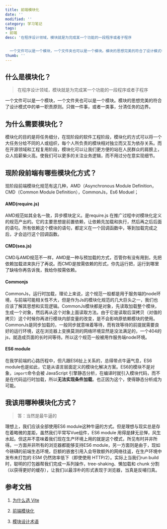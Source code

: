 ```yaml
---
title: 前端模块化
date: ''
modified: ''
category: 学习笔记
tags:
- 前端
desc: '在程序设计领域，模块就是为完成某一个功能的一段程序或者子程序


  一个文件可以是一个模块，一个文件夹也可以是一个模块。模块的思想完美的符合了设计模式中的单一职责原则。只做一件事，或者一类事，分清任务的边界。'
thumb: ''
---
```


## 什么是模块化？

> 在程序设计领域，模块就是为完成某一个功能的一段程序或者子程序

一个文件可以是一个模块，一个文件夹也可以是一个模块。模块的思想完美的符合了设计模式中的单一职责原则。只做一件事，或者一类事，分清任务的边界。

## 为什么需要模块化？

模块化的目的是将任务细分，在现阶段的软件工程阶段，模块化的方式可以将一个大任务分给不同的人或组织，每个人所负责的模块相对独立而又互为依存关系。而在开源领域和工程复用阶段，模块化可以让我们更方便的站在人民群众的肩膀上，众人拾薪柴火高。使我们可以更多的关注业务逻辑，而不用过分在意实现细节。

## 现阶段前端有哪些模块化方式？

现阶段前端模块化规范有这几种，AMD（Asynchronous Module Definition，CMD（Common Module Definition），CommonJs，Es6 Moduel；

#### AMD(require.js)

AMD规范如其全名一致，异步模块定义。是require.js 在推广过程中对模块化定义的规范产出的。它的主要思想是前置依赖，让依赖先加载和执行，然后再之后后面的语句。所有依赖这个模块的语句，都定义在一个回调函数中，等到加载完成之后，才会运行这个回调函数。

#### CMD(sea.js)

CMD与AMD规范不一样，AMD是一种与预加载的方式，否管你有没有用到，先把依赖加载进来执行了再说。而CMD是按需依赖的形式，你先运行把，运行到哪里了缺啥你再告诉我，我给你按需依赖。

#### Commonjs

CommonJs，运行时加载，理论上来说，这个规范一般都是用于服务端的node环境，与前端可能相关性不大，但是作为Js的模块化规范的几大巨头之一，我们也应该了解其思想和实现逻辑。CommonJs模块都是对象，先读取加载整个模块，生成一个对象，然后再从这个对象上面读取方法。由于它是读取后深拷贝（对值的拷贝）这个时候你再进行模块内部变量的改变，是不会影响原依赖模块的使用。CommonJs是同步加载的，一般同步就意味着等待，而有效等待的前提就需要良好的运行环境，这在浏览器上变换莫测的网络环境显然是没法满足的，一个404的js，就造成页面的长时间等待。所以这个规范一般被用作服务端node环境。

#### ES6 module

在我学前端的心路历程中，但凡跟ES6扯上关系的，总得带点牛逼气息，ES6 module也是如此，它是从语言层面定义的模块化解决方案。ES6的模块不是对象，`import`命令会被 JavaScript 引擎静态分析，在编译时就引入模块代码，而不是在代码运行时加载，所以**无法实现条件加载**。也正因为这个，使得静态分析成为可能。

## 我该用哪种模块化方式？

> 答：当然是最牛逼的

理想上，我们应该全部使用ES6 module这种牛逼的方式。但是理想与现实总是存在着略微的差距，虽然我们平常写Vue组件，ES6 module 用得是肆无忌惮，风生水起。但这并不意味着我们现在生产环境上用的就是这个模式，所见有时并非所得。一方面并非所有的浏览器都能够支持ES6 module，另一方面则是由于，现如今磅礴的前端生态环境，巨额的嵌套引用入会导致额外的网络往返，在生产环境中发布未打包的 ESM 仍然效率低下（即使使用 HTTP/2）。实际上当我们run build时，聪明的打包器帮我们完成一系列操作，tree-shaking、懒加载和 chunk 分割（以获得更好的缓存），让我们以最淳朴的形式表现于浏览器，当真是反哺归真。

## 参考文档

1. [为什么选 Vite](https://vitejs.bootcss.com/guide/why.html)

2. [前端模块化](https://github.com/zgfang1993/blog/issues/29)

3. [模块设计术语](https://baike.baidu.com/item/%E6%A8%A1%E5%9D%97/437198)

